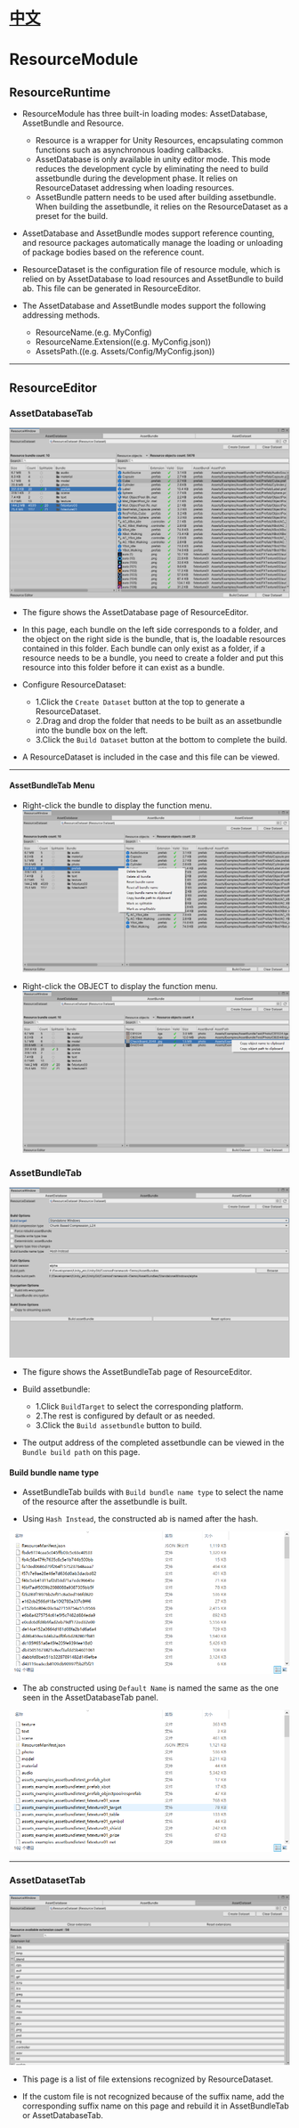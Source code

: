 # [中文](RESOURCE_EDITOR.md) 

# ResourceModule

## ResourceRuntime

* ResourceModule has three built-in loading modes: AssetDatabase, AssetBundle and Resource.
    * Resource is a wrapper for Unity Resources, encapsulating common functions such as asynchronous loading callbacks.
    * AssetDatabase is only available in unity editor mode. This mode reduces the development cycle by eliminating the need to build assetbundle during the development phase. It relies on ResourceDataset addressing when loading resources.
    * AssetBundle pattern needs to be used after building assetbundle. When building the assetbundle, it relies on the ResourceDataset as a preset for the build.
  
* AssetDatabase and AssetBundle modes support reference counting, and resource packages automatically manage the loading or unloading of package bodies based on the reference count.
  
* ResourceDataset is the configuration file of resource module, which is relied on by AssetDatabase to load resources and AssetBundle to build ab. This file can be generated in ResourceEditor.

* The AssetDatabase and AssetBundle modes support the following addressing methods.
  * ResourceName.(e.g. MyConfig)
  * ResourceName.Extension((e.g. MyConfig.json))
  * AssetsPath.((e.g. Assets/Config/MyConfig.json))
-----

## ResourceEditor

### AssetDatabaseTab
![AssetDatabaseTab_Multiselect](Images/ResourceEditor/AssetDatabaseTab_Multiselect.png)

* The figure shows the AssetDatabase page of ResourceEditor.
  
* In this page, each bundle on the left side corresponds to a folder, and the object on the right side is the bundle, that is, the loadable resources contained in this folder. Each bundle can only exist as a folder, if a resource needs to be a bundle, you need to create a folder and put this resource into this folder before it can exist as a bundle.
  
* Configure ResourceDataset:
    * 1.Click the `Create Dataset` button at the top to generate a ResourceDataset.
    * 2.Drag and drop the folder that needs to be built as an assetbundle into the bundle box on the left.
    * 3.Click the `Build Dataset` button at the bottom to complete the build.

* A ResourceDataset is included in the case and this file can be viewed.

-----

#### AssetBundleTab Menu

* Right-click the bundle to display the function menu.
![AssetDatabaseTab_BundleRightClick](Images/ResourceEditor/AssetDatabaseTab_BundleRightClick.png)


* Right-click the OBJECT to display the function menu.
![AssetDatabaseTab_ObjectRightClick](Images/ResourceEditor/AssetDatabaseTab_ObjectRightClick.png)

### AssetBundleTab
![AssetBundleTab](Images/ResourceEditor/AssetBundleTab.png)
* The figure shows the AssetBundleTab page of ResourceEditor.
  
* Build assetbundle:
    * 1.Click `BuildTarget` to select the corresponding platform.
    * 2.The rest is configured by default or as needed.
    * 3.Click the `Build assetbundle` button to build.
  
* The output address of the completed assetbundle can be viewed in the `Bundle build path` on this page.

#### Build bundle name type

* AssetBundleTab builds with `Build bundle name type` to select the name of the resource after the assetbundle is built.
  
* Using `Hash Instead`, the constructed ab is named after the hash.
  
![AssetBundlesNameByHash](Images/ResourceEditor/AssetBundlesNameByHash.png)

* The ab constructed using `Default Name` is named the same as the one seen in the AssetDatabaseTab panel.

![AssetBundlesNameByDefault](Images/ResourceEditor/AssetBundlesNameByDefault.png)

-----

### AssetDatasetTab
![AssetDatasetTab](Images/ResourceEditor/AssetDatasetTab.png)

* This page is a list of file extensions recognized by ResourceDataset.
  
* If the custom file is not recognized because of the suffix name, add the corresponding suffix name on this page and rebuild it in AssetBundleTab or AssetDatabaseTab.
